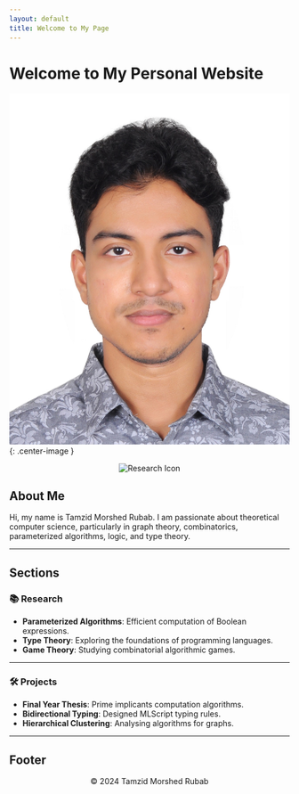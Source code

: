 ```yaml
---
layout: default
title: Welcome to My Page
---
```


# Welcome to My Personal Website

![Profile Photo](assets/profile.jpg){: .center-image }

<p align="center">
  <img src="https://img.icons8.com/ios-filled/50/000000/research.png" alt="Research Icon"/>
</p>

## About Me
Hi, my name is Tamzid Morshed Rubab. I am passionate about theoretical computer science, particularly in graph theory, combinatorics, parameterized algorithms, logic, and type theory.

---

## Sections

### 📚 Research
- **Parameterized Algorithms**: Efficient computation of Boolean expressions.
- **Type Theory**: Exploring the foundations of programming languages.
- **Game Theory**: Studying combinatorial algorithmic games.

---

### 🛠️ Projects
- **Final Year Thesis**: Prime implicants computation algorithms.
- **Bidirectional Typing**: Designed MLScript typing rules.
- **Hierarchical Clustering**: Analysing algorithms for graphs.

---

## Footer
<p align="center">© 2024 Tamzid Morshed Rubab</p>
